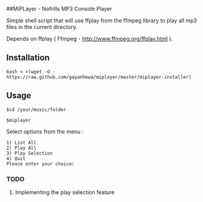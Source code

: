 ##MiPLayer - Nofrills MP3 Console Player

Simple shell script that will use ffplay from the ffmpeg library to play all mp3 files in the current directory.

Depends on ffplay ( Ffmpeg - http://www.ffmpeg.org/ffplay.html ). 

## Installation

```
bash < <(wget -O - https://raw.github.com/gayanhewa/miplayer/master/miplayer-installer)
```

## Usage 

```
$cd /your/music/folder
```
```
$miplayer
```
Select options from the menu :

```
1) List All
2) Play All
3) Play Selection
4) Quit
Please enter your choice: 
```
### TODO

1) Implementing the play selection feature
